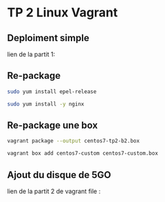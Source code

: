 # TP 2 Linux Vagrant

## Deploiment simple

lien de la partit 1:

## Re-package

```bash 
sudo yum install epel-release
```
```bash
sudo yum install -y nginx
```
## Re-package une box 

```bash
vagrant package --output centos7-tp2-b2.box
```
```bash
vagrant box add centos7-custom centos7-custom.box
```

## Ajout du disque de 5GO
lien de la partit 2 de vagrant file :

